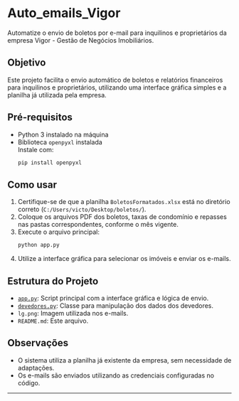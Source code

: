 # Auto_emails_Vigor

Automatize o envio de boletos por e-mail para inquilinos e proprietários da empresa Vigor - Gestão de Negócios Imobiliários.

## Objetivo

Este projeto facilita o envio automático de boletos e relatórios financeiros para inquilinos e proprietários, utilizando uma interface gráfica simples e a planilha já utilizada pela empresa.

## Pré-requisitos

- Python 3 instalado na máquina
- Biblioteca `openpyxl` instalada  
  Instale com:
  ```sh
  pip install openpyxl
  ```

## Como usar

1. Certifique-se de que a planilha `BoletosFormatados.xlsx` está no diretório correto (`C:/Users/victo/Desktop/boletos/`).
2. Coloque os arquivos PDF dos boletos, taxas de condomínio e repasses nas pastas correspondentes, conforme o mês vigente.
3. Execute o arquivo principal:
   ```sh
   python app.py
   ```
4. Utilize a interface gráfica para selecionar os imóveis e enviar os e-mails.

## Estrutura do Projeto

- [`app.py`](app.py): Script principal com a interface gráfica e lógica de envio.
- [`devedores.py`](devedores.py): Classe para manipulação dos dados dos devedores.
- `lg.png`: Imagem utilizada nos e-mails.
- `README.md`: Este arquivo.

## Observações

- O sistema utiliza a planilha já existente da empresa, sem necessidade de adaptações.
- Os e-mails são enviados utilizando as credenciais configuradas no código.

---